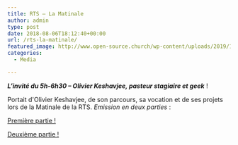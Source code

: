 ```yaml
---
title: RTS – La Matinale
author: admin
type: post
date: 2018-08-06T18:12:40+00:00
url: /rts-la-matinale/
featured_image: http://www.open-source.church/wp-content/uploads/2019/12/624-1.jpg
categories:
  - Media

---
```

_**L&rsquo;invité du 5h-6h30 &#8211; Olivier Keshavjee, pasteur stagiaire et geek**_ !

<!--more-->

Portait d'Olivier Keshavjee, de son parcours, sa vocation et de ses projets lors de la Matinale de la RTS. _Emission en deux parties_ : 

[Première partie !][1] 

[Deuxième partie !][2]

 [1]: https://www.rts.ch/play/radio/la-matinale-5h-6h30/audio/linvite-du-5h-6h30-olivier-keshavjee-pasteur-stagiaire-et-geek-en-rediffusion?id=9753276
 [2]: https://www.rts.ch/play/radio/la-matinale-5h-6h30/audio/linvite-e-du-5h-6h30-deuxieme-partie-olivier-keshavjee-pasteur-stagiaire-et-geek?id=9622588